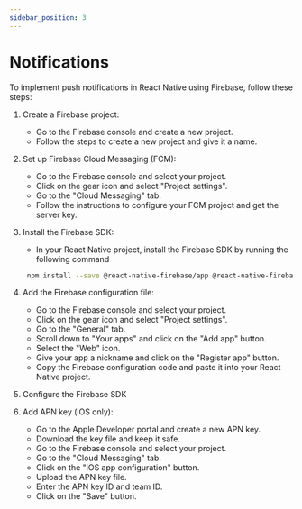 ```yaml
---
sidebar_position: 3
---
```


# Notifications

To implement push notifications in React Native using Firebase, follow these steps:

1. Create a Firebase project:
    - Go to the Firebase console and create a new project.
    - Follow the steps to create a new project and give it a name.

2. Set up Firebase Cloud Messaging (FCM):
    - Go to the Firebase console and select your project.
    - Click on the gear icon and select "Project settings".
    - Go to the "Cloud Messaging" tab.
    - Follow the instructions to configure your FCM project and get the server key.

3. Install the Firebase SDK:
    - In your React Native project, install the Firebase SDK by running the following command
     ```bash
      npm install --save @react-native-firebase/app @react-native-firebase/messaging
     ```

4. Add the Firebase configuration file:
    - Go to the Firebase console and select your project.
    - Click on the gear icon and select "Project settings".
    - Go to the "General" tab.
    - Scroll down to "Your apps" and click on the "Add app" button.
    - Select the "Web" icon.
    - Give your app a nickname and click on the "Register app" button.
    - Copy the Firebase configuration code and paste it into your React Native project.

5. Configure the Firebase SDK
6. Add APN key (iOS only):
    - Go to the Apple Developer portal and create a new APN key.
    - Download the key file and keep it safe.
    - Go to the Firebase console and select your project.
    - Go to the "Cloud Messaging" tab.
    - Click on the "iOS app configuration" button.
    - Upload the APN key file.
    - Enter the APN key ID and team ID.
    - Click on the "Save" button.

